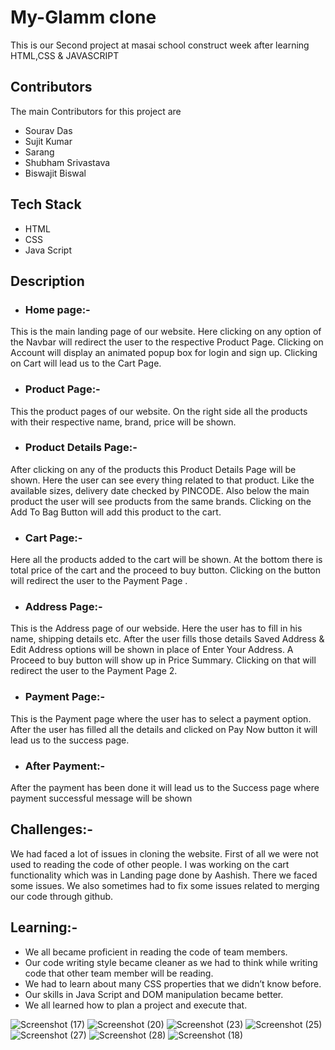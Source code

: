 # My-Glamm clone

This is our Second project at masai school construct week after learning HTML,CSS & JAVASCRIPT

## Contributors

The main Contributors for this project are 
- Sourav Das
 - Sujit Kumar
 - Sarang
 - Shubham Srivastava
 - Biswajit Biswal

 ## Tech Stack
 - HTML
 - CSS
 - Java Script

## Description

- ### Home page:-
This is the main landing page of our website. 
Here clicking on any option of the Navbar 
will redirect the user to the respective 
Product Page. 
Clicking on Account will display an animated 
popup box for login and sign up. 
Clicking on Cart will  lead us to the Cart Page.

- ### Product Page:-
 This the product pages of our website. 
 On the right side all the products with 
 their respective name, 
 brand, price will be shown. 

  - ### Product Details Page:-
  After clicking on any of the products this Product Details Page will be shown. Here the user can see every thing related to that product. Like the available sizes, delivery date checked by PINCODE. Also below the main product the user will see products from the same brands. Clicking on the Add To Bag Button will add this product to the cart.

  - ###  Cart Page:-
  Here all the products added to the cart will be shown. At the bottom there is total price of the cart and the proceed to buy button. Clicking on the button will redirect the user to the Payment Page .

  - ###  Address Page:-
  This is the Address  page of our webside. 
  Here the user has to fill in his name, 
  shipping details etc. 
  After the user fills those details 
  Saved Address & Edit Address options will be shown in place of Enter Your Address. A Proceed to buy button will show up in Price Summary. Clicking on that will redirect the user to the Payment Page 2.
  
  - ### Payment Page:-
   This is the Payment page where the 
   user has to select a payment option. 
   After the user has filled all the 
   details and clicked on Pay Now button it will lead us to the success page.
  
   - ###  After Payment:-
   After the payment has been done 
   it will lead us to the Success page where payment 
   successful message will be shown
   ## Challenges:-
   We had faced a lot of issues in cloning the website. First of all we were not used to reading the code of other people. I was working on the cart functionality which was in Landing page done by Aashish. There we faced some issues. We also sometimes had to fix some issues related to merging our code through github.

   ## Learning:-
   - We all became proficient in reading the code of team members.
- Our code writing style became cleaner as we had to think while writing code that other team member will be reading.
- We had to learn about many CSS properties that we didn’t know before.
- Our skills in Java Script and DOM manipulation became better.
- We all learned how to plan a project and execute that.


![Screenshot (17)](https://user-images.githubusercontent.com/72076630/141668396-44a19b12-0a97-4859-bf97-1610b705de94.png)
![Screenshot (20)](https://user-images.githubusercontent.com/72076630/141668418-431134c3-c133-475f-baa6-866143565ee8.png)
![Screenshot (23)](https://user-images.githubusercontent.com/72076630/141668420-1df83a2b-74a5-49a1-98da-d3a81f885f12.png)
![Screenshot (25)](https://user-images.githubusercontent.com/72076630/141668422-fe85110d-18b3-422a-b087-d15e62b8c8ad.png)
![Screenshot (27)](https://user-images.githubusercontent.com/72076630/141668423-07ba0d24-a2ef-4fd7-8948-2663c50d4a2e.png)
![Screenshot (28)](https://user-images.githubusercontent.com/72076630/141668425-c138495c-e010-4026-9106-08ebc10ff0e3.png)
![Screenshot (18)](https://user-images.githubusercontent.com/72076630/141668427-bb415048-04d4-4948-9be5-eff59b16fd8d.png)
